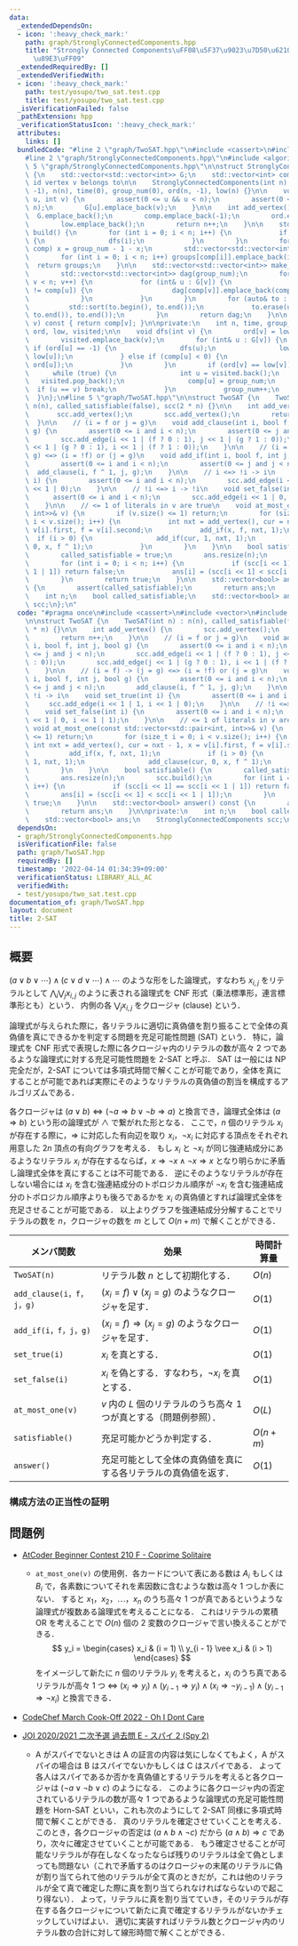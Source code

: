 ```yaml
---
data:
  _extendedDependsOn:
  - icon: ':heavy_check_mark:'
    path: graph/StronglyConnectedComponents.hpp
    title: "Strongly Connected Components\uFF08\u5F37\u9023\u7D50\u6210\u5206\u5206\
      \u89E3\uFF09"
  _extendedRequiredBy: []
  _extendedVerifiedWith:
  - icon: ':heavy_check_mark:'
    path: test/yosupo/two_sat.test.cpp
    title: test/yosupo/two_sat.test.cpp
  _isVerificationFailed: false
  _pathExtension: hpp
  _verificationStatusIcon: ':heavy_check_mark:'
  attributes:
    links: []
  bundledCode: "#line 2 \"graph/TwoSAT.hpp\"\n#include <cassert>\n#include <vector>\n\
    #line 2 \"graph/StronglyConnectedComponents.hpp\"\n#include <algorithm>\n#line\
    \ 5 \"graph/StronglyConnectedComponents.hpp\"\n\nstruct StronglyConnectedComponents\
    \ {\n    std::vector<std::vector<int>> G;\n    std::vector<int> comp;  // component\
    \ id vertex v belongs to\n\n    StronglyConnectedComponents(int n) : G(n), comp(n,\
    \ -1), n(n), time(0), group_num(0), ord(n, -1), low(n) {}\n\n    void add_edge(int\
    \ u, int v) {\n        assert(0 <= u && u < n);\n        assert(0 <= v && v <\
    \ n);\n        G[u].emplace_back(v);\n    }\n\n    int add_vertex() {\n      \
    \  G.emplace_back();\n        comp.emplace_back(-1);\n        ord.emplace_back(-1);\n\
    \        low.emplace_back();\n        return n++;\n    }\n\n    std::vector<std::vector<int>>\
    \ build() {\n        for (int i = 0; i < n; i++) {\n            if (ord[i] < 0)\
    \ {\n                dfs(i);\n            }\n        }\n        for (int& x :\
    \ comp) x = group_num - 1 - x;\n        std::vector<std::vector<int>> groups(group_num);\n\
    \        for (int i = 0; i < n; i++) groups[comp[i]].emplace_back(i);\n      \
    \  return groups;\n    }\n\n    std::vector<std::vector<int>> make_graph() {\n\
    \        std::vector<std::vector<int>> dag(group_num);\n        for (int v = 0;\
    \ v < n; v++) {\n            for (int& u : G[v]) {\n                if (comp[v]\
    \ != comp[u]) {\n                    dag[comp[v]].emplace_back(comp[u]);\n   \
    \             }\n            }\n        }\n        for (auto& to : dag) {\n  \
    \          std::sort(to.begin(), to.end());\n            to.erase(unique(to.begin(),\
    \ to.end()), to.end());\n        }\n        return dag;\n    }\n\n    int operator[](int\
    \ v) const { return comp[v]; }\n\nprivate:\n    int n, time, group_num;\n    std::vector<int>\
    \ ord, low, visited;\n\n    void dfs(int v) {\n        ord[v] = low[v] = time++;\n\
    \        visited.emplace_back(v);\n        for (int& u : G[v]) {\n           \
    \ if (ord[u] == -1) {\n                dfs(u);\n                low[v] = std::min(low[v],\
    \ low[u]);\n            } else if (comp[u] < 0) {\n                low[v] = std::min(low[v],\
    \ ord[u]);\n            }\n        }\n        if (ord[v] == low[v]) {\n      \
    \      while (true) {\n                int u = visited.back();\n             \
    \   visited.pop_back();\n                comp[u] = group_num;\n              \
    \  if (u == v) break;\n            }\n            group_num++;\n        }\n  \
    \  }\n};\n#line 5 \"graph/TwoSAT.hpp\"\n\nstruct TwoSAT {\n    TwoSAT(int n) :\
    \ n(n), called_satisfiable(false), scc(2 * n) {}\n\n    int add_vertex() {\n \
    \       scc.add_vertex();\n        scc.add_vertex();\n        return n++;\n  \
    \  }\n\n    // (i = f or j = g)\n    void add_clause(int i, bool f, int j, bool\
    \ g) {\n        assert(0 <= i and i < n);\n        assert(0 <= j and j < n);\n\
    \        scc.add_edge(i << 1 | (f ? 0 : 1), j << 1 | (g ? 1 : 0));\n        scc.add_edge(j\
    \ << 1 | (g ? 0 : 1), i << 1 | (f ? 1 : 0));\n    }\n\n    // (i = f) -> (j =\
    \ g) <=> (i = !f) or (j = g)\n    void add_if(int i, bool f, int j, bool g) {\n\
    \        assert(0 <= i and i < n);\n        assert(0 <= j and j < n);\n      \
    \  add_clause(i, f ^ 1, j, g);\n    }\n\n    // i <=> !i -> i\n    void set_true(int\
    \ i) {\n        assert(0 <= i and i < n);\n        scc.add_edge(i << 1 | 1, i\
    \ << 1 | 0);\n    }\n\n    // !i <=> i -> !i\n    void set_false(int i) {\n  \
    \      assert(0 <= i and i < n);\n        scc.add_edge(i << 1 | 0, i << 1 | 1);\n\
    \    }\n\n    // <= 1 of literals in v are true\n    void at_most_one(const std::vector<std::pair<int,\
    \ int>>& v) {\n        if (v.size() <= 1) return;\n        for (size_t i = 0;\
    \ i < v.size(); i++) {\n            int nxt = add_vertex(), cur = nxt - 1, x =\
    \ v[i].first, f = v[i].second;\n            add_if(x, f, nxt, 1);\n          \
    \  if (i > 0) {\n                add_if(cur, 1, nxt, 1);\n                add_clause(cur,\
    \ 0, x, f ^ 1);\n            }\n        }\n    }\n\n    bool satisfiable() {\n\
    \        called_satisfiable = true;\n        ans.resize(n);\n        scc.build();\n\
    \        for (int i = 0; i < n; i++) {\n            if (scc[i << 1] == scc[i <<\
    \ 1 | 1]) return false;\n            ans[i] = (scc[i << 1] < scc[i << 1 | 1]);\n\
    \        }\n        return true;\n    }\n\n    std::vector<bool> answer() const\
    \ {\n        assert(called_satisfiable);\n        return ans;\n    }\n\nprivate:\n\
    \    int n;\n    bool called_satisfiable;\n    std::vector<bool> ans;\n    StronglyConnectedComponents\
    \ scc;\n};\n"
  code: "#pragma once\n#include <cassert>\n#include <vector>\n#include \"StronglyConnectedComponents.hpp\"\
    \n\nstruct TwoSAT {\n    TwoSAT(int n) : n(n), called_satisfiable(false), scc(2\
    \ * n) {}\n\n    int add_vertex() {\n        scc.add_vertex();\n        scc.add_vertex();\n\
    \        return n++;\n    }\n\n    // (i = f or j = g)\n    void add_clause(int\
    \ i, bool f, int j, bool g) {\n        assert(0 <= i and i < n);\n        assert(0\
    \ <= j and j < n);\n        scc.add_edge(i << 1 | (f ? 0 : 1), j << 1 | (g ? 1\
    \ : 0));\n        scc.add_edge(j << 1 | (g ? 0 : 1), i << 1 | (f ? 1 : 0));\n\
    \    }\n\n    // (i = f) -> (j = g) <=> (i = !f) or (j = g)\n    void add_if(int\
    \ i, bool f, int j, bool g) {\n        assert(0 <= i and i < n);\n        assert(0\
    \ <= j and j < n);\n        add_clause(i, f ^ 1, j, g);\n    }\n\n    // i <=>\
    \ !i -> i\n    void set_true(int i) {\n        assert(0 <= i and i < n);\n   \
    \     scc.add_edge(i << 1 | 1, i << 1 | 0);\n    }\n\n    // !i <=> i -> !i\n\
    \    void set_false(int i) {\n        assert(0 <= i and i < n);\n        scc.add_edge(i\
    \ << 1 | 0, i << 1 | 1);\n    }\n\n    // <= 1 of literals in v are true\n   \
    \ void at_most_one(const std::vector<std::pair<int, int>>& v) {\n        if (v.size()\
    \ <= 1) return;\n        for (size_t i = 0; i < v.size(); i++) {\n           \
    \ int nxt = add_vertex(), cur = nxt - 1, x = v[i].first, f = v[i].second;\n  \
    \          add_if(x, f, nxt, 1);\n            if (i > 0) {\n                add_if(cur,\
    \ 1, nxt, 1);\n                add_clause(cur, 0, x, f ^ 1);\n            }\n\
    \        }\n    }\n\n    bool satisfiable() {\n        called_satisfiable = true;\n\
    \        ans.resize(n);\n        scc.build();\n        for (int i = 0; i < n;\
    \ i++) {\n            if (scc[i << 1] == scc[i << 1 | 1]) return false;\n    \
    \        ans[i] = (scc[i << 1] < scc[i << 1 | 1]);\n        }\n        return\
    \ true;\n    }\n\n    std::vector<bool> answer() const {\n        assert(called_satisfiable);\n\
    \        return ans;\n    }\n\nprivate:\n    int n;\n    bool called_satisfiable;\n\
    \    std::vector<bool> ans;\n    StronglyConnectedComponents scc;\n};\n"
  dependsOn:
  - graph/StronglyConnectedComponents.hpp
  isVerificationFile: false
  path: graph/TwoSAT.hpp
  requiredBy: []
  timestamp: '2022-04-14 01:34:39+09:00'
  verificationStatus: LIBRARY_ALL_AC
  verifiedWith:
  - test/yosupo/two_sat.test.cpp
documentation_of: graph/TwoSAT.hpp
layout: document
title: 2-SAT
---
```


## 概要
$(a \vee b \vee \cdots) \wedge (c \vee d \vee \cdots) \wedge \cdots$ のような形をした論理式，すなわち $x_{i,j}$ をリテラルとして $\bigwedge_i \bigvee_j x_{i,j}$ のように表される論理式を CNF 形式（乗法標準形，連言標準形とも）という．
内側の各 $\bigvee_j x_{i,j}$ をクロージャ (clause) という．

論理式が与えられた際に，各リテラルに適切に真偽値を割り振ることで全体の真偽値を真にできるかを判定する問題を充足可能性問題 (SAT) という．
特に，論理式を CNF 形式で表現した際に各クロージャ内のリテラルの数が高々 2 つであるような論理式に対する充足可能性問題を 2-SAT と呼ぶ．
SAT は一般には NP 完全だが，2-SAT については多項式時間で解くことが可能であり，全体を真にすることが可能であれば実際にそのようなリテラルの真偽値の割当を構成するアルゴリズムである．

各クロージャは $(a \vee b) \iff (\neg a \Rightarrow b \vee \neg b \Rightarrow a)$ と換言でき，論理式全体は $(a \Rightarrow b)$ という形の論理式が $\wedge$ で繋がれた形となる．
ここで，$n$ 個のリテラル $x_i$ が存在する際に，$\Rightarrow$ に対応した有向辺を取り $x_i，\neg x_i$ に対応する頂点をそれぞれ用意した $2 n$ 頂点の有向グラフを考える．
もし $x_i$ と $\neg x_i$ が同じ強連結成分にあるようなリテラル $x_i$ が存在するならば，$x \Rightarrow \neg x \wedge \neg x \Rightarrow x$ となり明らかに矛盾し論理式全体を真にすることは不可能である．
逆にそのようなリテラルが存在しない場合には $x_i$ を含む強連結成分のトポロジカル順序が $\neg x_i$ を含む強連結成分のトポロジカル順序よりも後ろであるかを $x_i$ の真偽値とすれば論理式全体を充足させることが可能である．
以上よりグラフを強連結成分分解することでリテラルの数を $n$，クロージャの数を $m$ として $O(n + m)$ で解くことができる．

| メンバ関数               | 効果                                                               | 時間計算量 |
| ------------------------ | ------------------------------------------------------------------ | ---------- |
| `TwoSAT(n)`              | リテラル数 $n$ として初期化する．                                  | $O(n)$     |
| `add_clause(i，f，j，g)` | $(x_i = f) \vee (x_j = g)$ のようなクロージャを足す．              | $O(1)$     |
| `add_if(i，f，j，g)`     | $(x_i = f) \Rightarrow (x_j = g)$ のようなクロージャを足す．       | $O(1)$     |
| `set_true(i)`            | $x_i$ を真とする．                                                 | $O(1)$     |
| `set_false(i)`           | $x_i$ を偽とする．すなわち，$\neg x_i$ を真とする．                | $O(1)$     |
| `at_most_one(v)`         | $v$ 内の $L$ 個のリテラルのうち高々 1 つが真とする（問題例参照）． | $O(L)$     |
| `satisfiable()`          | 充足可能かどうか判定する．                                         | $O(n + m)$ |
| `answer()`               | 充足可能として全体の真偽値を真にする各リテラルの真偽値を返す．     | $O(1)$     |

### 構成方法の正当性の証明
## 問題例
- [AtCoder Beginner Contest 210 F - Coprime Solitaire](https://atcoder.jp/contests/abc210/tasks/abc210_f)
  - `at_most_one(v)` の使用例．各カードについて表にある数は $A_i$ もしくは $B_i$ で，各素数についてそれを素因数に含むような数は高々 1 つしか表にない．
  すると $x_1，x_2，\cdots，x_n$ のうち高々 1 つが真であるというような論理式が複数ある論理式を考えることになる．
  これはリテラルの累積 OR を考えることで $O(n)$ 個の 2 変数のクロージャで言い換えることができる．
  $$ y_i = \begin{cases}
    x_i                     & (i = 1) \\
    y_{i - 1} \vee x_i      & (i > 1)
  \end{cases} $$
  をイメージして新たに $n$ 個のリテラル $y_i$ を考えると，$x_i$ のうち真であるリテラルが高々 1 つ $\iff$ $(x_i \Rightarrow y_i) \wedge (y_{i - 1} \Rightarrow y_i) \wedge (x_i \Rightarrow \neg y_{i - 1}) \wedge (y_{i - 1} \Rightarrow \neg x_i)$ と換言できる．

- [CodeChef March Cook-Off 2022 - Oh I Dont Care](https://www.codechef.com/COOK139A/problems/OH1DCARE)

- [JOI 2020/2021 二次予選 過去問 E - スパイ 2 (Spy 2)](https://atcoder.jp/contests/joi2021yo2/tasks/joi2021_yo2_e)
  - A がスパイでないときは A の証言の内容は気にしなくてもよく，A がスパイの場合は B はスパイでないかもしくは C はスパイである．
  よって各人はスパイであるか否かを真偽値とするリテラルを考えると各クロージャは $(\neg a \vee \neg b \vee c)$ のようになる．
  このように各クロージャ内の否定されているリテラルの数が高々 1 つであるような論理式の充足可能性問題を Horn-SAT といい，これも次のようにして 2-SAT 同様に多項式時間で解くことができる．
  真のリテラルを確定させていくことを考える．
  このとき，各クロージャの否定は $(a \wedge b \wedge \neg c)$ だから $(a \wedge b) \Rightarrow c$ であり，次々に確定させていくことが可能である．
  もう確定させることが可能なリテラルが存在しなくなったならば残りのリテラルは全て偽としまっても問題ない（これで矛盾するのはクロージャの末尾のリテラルに偽が割り当てられて他のリテラルが全て真のときだが，これは他のリテラルが全て真で確定した際に真を割り当てられなければならないので起こり得ない）．
  よって，リテラルに真を割り当てていき，そのリテラルが存在する各クロージャについて新たに真で確定するリテラルがないかチェックしていけばよい．
  適切に実装すればリテラル数とクロージャ内のリテラル数の合計に対して線形時間で解くことができる．

